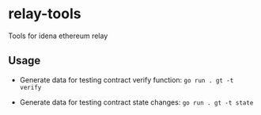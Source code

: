 # relay-tools

Tools for idena ethereum relay

## Usage

* Generate data for testing contract verify function:
`go run . gt -t verify`

* Generate data for testing contract state changes:
`go run . gt -t state`
